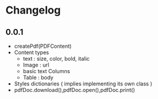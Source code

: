 # Changelog

## 0.0.1

- createPdf(PDFContent)
- Content types
  - text : size, color, bold, italic
  - Image : url
  - basic text Columns
  - Table : body
- Styles dictionaries ( implies implementing its own class )
- pdfDoc.download(),pdfDoc.open(),pdfDoc.print()
